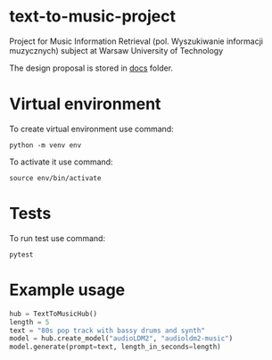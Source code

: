 # text-to-music-project
Project for Music Information Retrieval (pol. Wyszukiwanie informacji muzycznych) subject at Warsaw University of Technology

The design proposal is stored in [docs](docs) folder.

# Virtual environment

To create virtual environment use command:
```
python -m venv env
```
To activate it use command:
```
source env/bin/activate
```


# Tests
To run test use command:
```
pytest
```

# Example usage
```python
hub = TextToMusicHub()
length = 5
text = "80s pop track with bassy drums and synth"
model = hub.create_model("audioLDM2", "audioldm2-music")
model.generate(prompt=text, length_in_seconds=length)
```